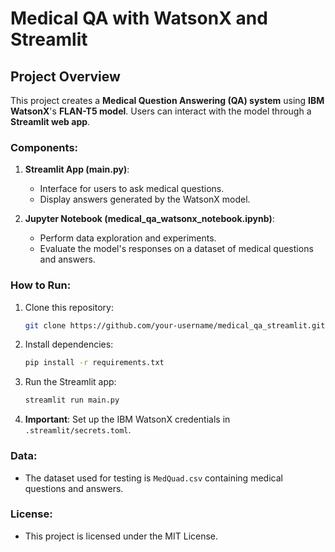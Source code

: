 # Medical QA with WatsonX and Streamlit

## Project Overview

This project creates a **Medical Question Answering (QA) system** using **IBM WatsonX**'s **FLAN-T5 model**. Users can interact with the model through a **Streamlit web app**.

### Components:

1. **Streamlit App (main.py)**: 
    - Interface for users to ask medical questions.
    - Display answers generated by the WatsonX model.

2. **Jupyter Notebook (medical_qa_watsonx_notebook.ipynb)**:
    - Perform data exploration and experiments.
    - Evaluate the model's responses on a dataset of medical questions and answers.

### How to Run:

1. Clone this repository:
    ```bash
    git clone https://github.com/your-username/medical_qa_streamlit.git
    ```

2. Install dependencies:
    ```bash
    pip install -r requirements.txt
    ```

3. Run the Streamlit app:
    ```bash
    streamlit run main.py
    ```

4. **Important**: Set up the IBM WatsonX credentials in `.streamlit/secrets.toml`.

### Data:
- The dataset used for testing is `MedQuad.csv` containing medical questions and answers.

### License:
- This project is licensed under the MIT License.
